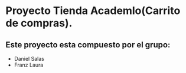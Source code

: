 <h1>Proyecto Tienda Academlo(Carrito de compras).</h1>
  <h2>Este proyecto esta compuesto por el grupo:</h2>
<ul>
  <li>Daniel Salas</li>
  <li>Franz Laura</li>
</ul>
